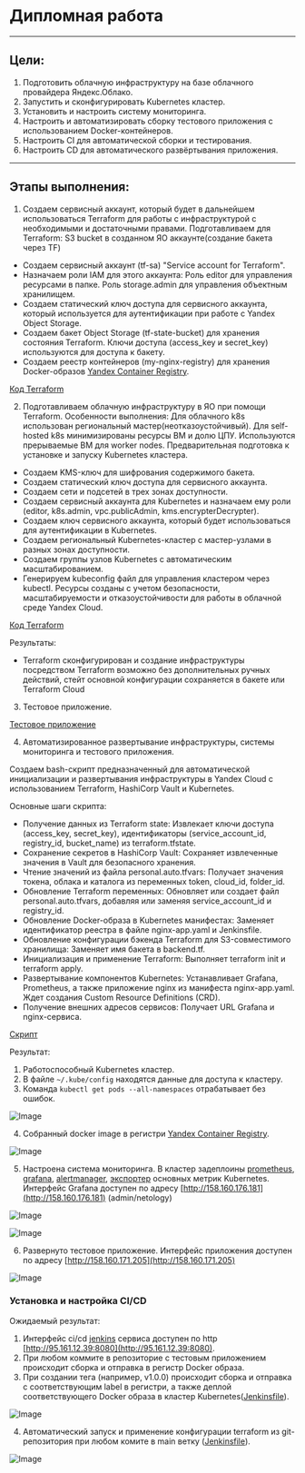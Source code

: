 # Дипломная работа
---
## Цели:

1. Подготовить облачную инфраструктуру на базе облачного провайдера Яндекс.Облако.
2. Запустить и сконфигурировать Kubernetes кластер.
3. Установить и настроить систему мониторинга.
4. Настроить и автоматизировать сборку тестового приложения с использованием Docker-контейнеров.
5. Настроить CI для автоматической сборки и тестирования.
6. Настроить CD для автоматического развёртывания приложения.
---
## Этапы выполнения:

1. Создаем сервисный аккаунт, который будет в дальнейшем использоваться Terraform для работы с инфраструктурой с необходимыми и достаточными правами. 
   Подготавливаем для Terraform:  S3 bucket в созданном ЯО аккаунте(создание бакета через TF)

 - Создаем сервисный аккаунт (tf-sa) "Service account for Terraform".
 - Назначаем роли IAM для этого аккаунта:
      Роль editor для управления ресурсами в папке.
      Роль storage.admin для управления объектным хранилищем.
 - Создаем статический ключ доступа для сервисного аккаунта, который используется для аутентификации при работе с Yandex Object Storage.
 - Создаем бакет Object Storage (tf-state-bucket) для хранения состояния Terraform. Ключи доступа (access_key и secret_key) используются для доступа к бакету.
 - Создаем реестр контейнеров (my-nginx-registry) для хранения Docker-образов [Yandex Container Registry](https://cloud.yandex.ru/services/container-registry).

[Код Terraform](https://github.com/SeNike/diploma/tree/main/init-bucket)

2. Подготавливаем облачную инфраструктуру в ЯО при помощи Terraform.
Особенности выполнения:
Для облачного k8s использован региональный мастер(неотказоустойчивый). Для self-hosted k8s минимизированы ресурсы ВМ и долю ЦПУ. Используются прерываемые ВМ для worker nodes.
Предварительная подготовка к установке и запуску Kubernetes кластера.

 - Создаем KMS-ключ для шифрования содержимого бакета.
 - Создаем статический ключ доступа для сервисного аккаунта.
 - Создаем сети и подсетей в трех зонах доступности.
 - Создаем сервисный аккаунта для Kubernetes и назначаем ему роли (editor, k8s.admin, vpc.publicAdmin, kms.encrypterDecrypter).
 - Создаем ключ сервисного аккаунта, который будет использоваться для аутентификации в Kubernetes.
 - Создаем региональный Kubernetes-кластер с мастер-узлами в разных зонах доступности.
 - Создаем группы узлов Kubernetes с автоматическим масштабированием.
 - Генерируем kubeconfig файл для управления кластером через kubectl.
Ресурсы созданы с учетом безопасности, масштабируемости и отказоустойчивости для работы в облачной среде Yandex Cloud.

[Код Terraform](https://github.com/SeNike/diploma/tree/main/main-infra)

Результаты:

 - Terraform сконфигурирован и создание инфраструктуры посредством Terraform возможно без дополнительных ручных действий, стейт основной конфигурации сохраняется в бакете или Terraform Cloud

3. Тестовое приложение.

[Тестовое приложение](https://github.com/SeNike/nginx-static-app)

4. Автоматизированное развертывание инфраструктуры, системы мониторинга и тестового приложения.

Создаем bash-скрипт предназначенный для автоматической инициализации и развертывания инфраструктуры в Yandex Cloud с использованием Terraform, HashiCorp Vault и Kubernetes.

Основные шаги скрипта:
- Получение данных из Terraform state:
   Извлекает ключи доступа (access_key, secret_key), идентификаторы (service_account_id, registry_id, bucket_name) из terraform.tfstate.
- Сохранение секретов в HashiCorp Vault:
   Сохраняет извлеченные значения в Vault для безопасного хранения.
- Чтение значений из файла personal.auto.tfvars:
   Получает значения токена, облака и каталога из переменных token, cloud_id, folder_id.
- Обновление Terraform переменных:
   Обновляет или создает файл personal.auto.tfvars, добавляя или заменяя service_account_id и registry_id.
- Обновление Docker-образа в Kubernetes манифестах:
   Заменяет идентификатор реестра в файле nginx-app.yaml и Jenkinsfile.
- Обновление конфигурации бэкенда Terraform для S3-совместимого хранилища:
   Заменяет имя бакета в backend.tf.
- Инициализация и применение Terraform:
   Выполняет terraform init и terraform apply.
- Развертывание компонентов Kubernetes:
   Устанавливает Grafana, Prometheus, а также приложение nginx из манифеста nginx-app.yaml.
   Ждет создания Custom Resource Definitions (CRD).
- Получение внешних адресов сервисов:
   Получает URL Grafana и nginx-сервиса.

[Скрипт](https://github.com/SeNike/diploma/tree/main/main-infra/init.sh)   

Результат:

1. Работоспособный Kubernetes кластер.
2. В файле `~/.kube/config` находятся данные для доступа к кластеру.
3. Команда `kubectl get pods --all-namespaces` отрабатывает без ошибок.

![Image](https://github.com/SeNike/Study_24/blob/main/Diploma/get_pods.png)

4. Собранный docker image в региcтри [Yandex Container Registry](https://cloud.yandex.ru/services/container-registry).

![Image](https://github.com/SeNike/Study_24/blob/main/Diploma/registry.png)

5. Настроена система мониторинга.  В кластер задеплоины [prometheus](https://prometheus.io/), [grafana](https://grafana.com/), [alertmanager](https://github.com/prometheus/alertmanager), [экспортер](https://github.com/prometheus/node_exporter) основных метрик Kubernetes. Интерфейс Grafana доступен по адресу [http://158.160.176.181](http://158.160.176.181) (admin/netology)

![Image](https://github.com/SeNike/Study_24/blob/main/Diploma/kube_grafana.png)

![Image](https://github.com/SeNike/Study_24/blob/main/Diploma/node_grafana.png)

6. Развернуто тестовое приложение. Интерфейс приложения доступен по адресу [http://158.160.171.205](http://158.160.171.205)

![Image](https://github.com/SeNike/Study_24/blob/main/Diploma/app.png)

### Установка и настройка CI/CD

Ожидаемый результат:

1. Интерфейс ci/cd [jenkins](https://www.jenkins.io/) сервиса доступен по http [http://95.161.12.39:8080](http://95.161.12.39:8080).
2. При любом коммите в репозиторие с тестовым приложением происходит сборка и отправка в регистр Docker образа.
3. При создании тега (например, v1.0.0) происходит сборка и отправка с соответствующим label в регистри, а также деплой соответствующего Docker образа в кластер Kubernetes([Jenkinsfile](https://github.com/SeNike/nginx-static-app/blob/main/Jenkinsfile)).

![Image](https://github.com/SeNike/Study_24/blob/main/Diploma/registry.png)

4. Автоматический запуск и применение конфигурации terraform из git-репозитория при любом комите в main ветку ([Jenkinsfile](https://github.com/SeNike/diploma/blob/main/Jenkinsfile)).

![Image](https://github.com/SeNike/Study_24/blob/main/Diploma/jenkins0.png)